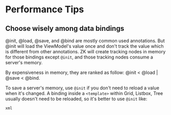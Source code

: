 # Performance Tips

## Choose wisely among data bindings

@init, @load, @save, and @bind are mostly common used annotations. But @init will load the ViewModel's value once and don't track the value which is different from other annotations. ZK will create tracking nodes in memory for those bindings except `@init`, and those tracking nodes consume a server's memory.

By expensiveness in memory, they are ranked as follow: @init < @load | @save < @bind.

To save a server's memory, use `@init` if you don't need to reload a value when it's changed. A binding inside a `<template>` within Grid, Listbox, Tree usually doesn't need to be reloaded, so it's better to use `@init` like:

```xml```


